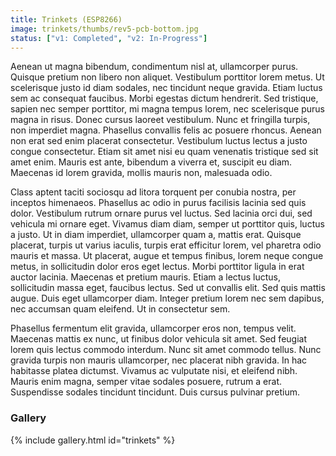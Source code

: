 ```yaml
---
title: Trinkets (ESP8266)
image: trinkets/thumbs/rev5-pcb-bottom.jpg
status: ["v1: Completed", "v2: In-Progress"]
---
```


Aenean ut magna bibendum, condimentum nisl at, ullamcorper purus. Quisque pretium non libero non aliquet. Vestibulum porttitor lorem metus. Ut scelerisque justo id diam sodales, nec tincidunt neque gravida. Etiam luctus sem ac consequat faucibus. Morbi egestas dictum hendrerit. Sed tristique, sapien nec semper porttitor, mi magna tempus lorem, nec scelerisque purus magna in risus. Donec cursus laoreet vestibulum. Nunc et fringilla turpis, non imperdiet magna. Phasellus convallis felis ac posuere rhoncus. Aenean non erat sed enim placerat consectetur. Vestibulum luctus lectus a justo congue consectetur. Etiam sit amet nisi eu quam venenatis tristique sed sit amet enim. Mauris est ante, bibendum a viverra et, suscipit eu diam. Maecenas id lorem gravida, mollis mauris non, malesuada odio.<!-- more -->

Class aptent taciti sociosqu ad litora torquent per conubia nostra, per inceptos himenaeos. Phasellus ac odio in purus facilisis lacinia sed quis dolor. Vestibulum rutrum ornare purus vel luctus. Sed lacinia orci dui, sed vehicula mi ornare eget. Vivamus diam diam, semper ut porttitor quis, luctus a justo. Ut in diam imperdiet, ullamcorper quam a, mattis erat. Quisque placerat, turpis ut varius iaculis, turpis erat efficitur lorem, vel pharetra odio mauris et massa. Ut placerat, augue et tempus finibus, lorem neque congue metus, in sollicitudin dolor eros eget lectus. Morbi porttitor ligula in erat auctor lacinia. Maecenas et pretium mauris. Etiam a lectus luctus, sollicitudin massa eget, faucibus lectus. Sed ut convallis elit. Sed quis mattis augue. Duis eget ullamcorper diam. Integer pretium lorem nec sem dapibus, nec accumsan quam eleifend. Ut in consectetur sem.

Phasellus fermentum elit gravida, ullamcorper eros non, tempus velit. Maecenas mattis ex nunc, ut finibus dolor vehicula sit amet. Sed feugiat lorem quis lectus commodo interdum. Nunc sit amet commodo tellus. Nunc gravida turpis non mauris ullamcorper, nec placerat nibh gravida. In hac habitasse platea dictumst. Vivamus ac vulputate nisi, et eleifend nibh. Mauris enim magna, semper vitae sodales posuere, rutrum a erat. Suspendisse sodales tincidunt tincidunt. Duis cursus pulvinar pretium.

### Gallery ###
{% include gallery.html id="trinkets" %}